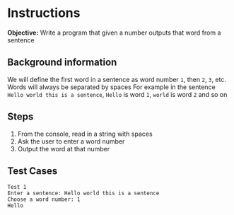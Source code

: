 # Instructions
**Objective:** Write a program that given a number outputs that word from a sentence

## Background information 
We will define the first word in a sentence as word number `1`, then `2`, `3`, etc. Words will always be separated by spaces
For example in the sentence `Hello world this is a sentence`,  `Hello` is word `1`, `world` is word `2` and so on

## Steps
1. From the console, read in a string with spaces
2. Ask the user to enter a word number
3. Output the word at that number

## Test Cases
```
Test 1
Enter a sentence: Hello world this is a sentence
Choose a word number: 1
Hello 
```